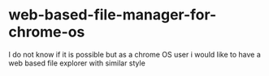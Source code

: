 # web-based-file-manager-for-chrome-os
I do not know if it is possible but as a chrome OS user i would like to have a web based file explorer with similar style 
